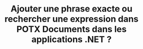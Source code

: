 ---
############################# Static ############################
layout: "auto-gen-gist"
draft: false
path: "fr/search/net/phrase /potx/"
otherformats: PDF DOC DOT DOCX DOCM DOTX DOTM TXT ODT OTT RTF XLS XLT XLSX XLSM XLSB XLTX XLTM XLA XLAM ODS OTS CSV TSV XML PPT PPS POT PPTX PPTM POTM PPSX PPSM ODP PST OST EML EMLX MSG ONE ZIP XHTML MHTML MD CHM EPUB  FB2 

############################# Head ############################
head_title: "Comment ajouter une recherche de phrases dans les documents POTX dans les applications .NET ?"
head_description: "L'API GroupDocs.Search .NET permet aux professionnels du logiciel d'ajouter la recherche de phrases et de trouver la phrase exacte ou la séquence de mots fournie dans les documents POTX via l'API .NET."

############################# Header ############################
title: "Ajouter une phrase exacte ou rechercher une expression dans POTX Documents dans les applications .NET ?"
description: "L'API GroupDocs.Search .NET permet aux programmeurs de trouver la séquence de mots fournie dans les documents POTX via une recherche de phrases ou une recherche de phrases exactes dans les applications .NET."

######################### Download Button #######################
button:
    enable: true

############################# About ############################
about:
    enable: true
    title: "Comment utiliser la recherche exacte de phrases ou de phrases dans les applications .NET ?"
    content: |
       La recherche de phrases ou de phrases exactes est un type de recherche qui permet aux utilisateurs de rechercher des documents, un site Web ou une base de données contenant une phrase ou une phrase exacte contenant un ordre spécifique et une combinaison de mots définis par les consommateurs. C'est un terme très courant dans la terminologie des moteurs de recherche et permet aux utilisateurs de rechercher des documents pour une séquence de mots spécifiée dans le texte des documents indexés. GroupDocs.Search for .NET est une API de recherche de documents et de texte hautes performances très utile qui fournit des fonctionnalités complètes pour développer des applications de recherche et d'indexation de texte prenant en charge certains des types de documents les plus courants tels que PDF, HTML, e-mail Outlook, Microsoft Office Word, Feuilles de calcul Excel, présentations PowerPoint, Outlook MSG, PST, etc. Il a inclus la prise en charge de plusieurs fonctionnalités liées à la recherche de phrases telles que la recherche de requêtes sous forme de texte et d'objet, l'utilisation de caractères génériques dans la recherche de phrases, etc.

############################# content ############################
steps:
    enable: true
    block:
    - title_left: "Comment effectuer une recherche de phrases dans les documents POTX via .NET"
      content_left: |
       L'API GroupDocs.Search .NET permet aux développeurs de logiciels d'ajouter des fonctionnalités de recherche de phrases dans leur propre application C# .NET. L'exemple de code .NET suivant montre comment effectuer une recherche d'expression dans le texte et l'objet avec seulement quelques lignes de code.

      title_right: "Recherche d'expressions exactes dans POTX Documents"
      content_right: |
         * Vous devez d'abord spécifier le chemin d'accès au dossier d'index et au dossier de documents.
         * Création d'un index dans le dossier spécifié en appelant l'instance de la classe [Index](https://apireference.groupdocs.com/search/net/groupdocs.search/index/constructors/2)
         * Indexation des documents du dossier spécifié en appelant la méthode [Search](https://apireference.groupdocs.com/search/net/groupdocs.search/index/methods/search)
         * Recherchez la requête de phrase 'phrase text' sous forme de texte
         * Recherchez l'expression 'phrase text' sous forme d'objet
         * Création de word1, word2 et création de la sous-requête 3 en appelant la méthode [CreateWordQuery](https://apireference.groupdocs.com/search/net/groupdocs.search/searchquery/methods/createwordquery)
         * Combinaison de sous-requêtes pour créer une nouvelle requête de recherche en appelant la méthode [CreatePhraseSearchQuery](https://apireference.groupdocs.com/search/net/groupdocs.search/searchquery/methods/createphrasesearchquery)
         * Lancer la recherche et afficher les résultats de la recherche
         
        
      gisthash: "a5696884acf504acc319ba97465248cd"
      gistfile: "phrase_search_in_text_queries_dotnet.cs"

    - title_left: "Recherche d'expressions génériques dans POTX Documents via .NET"
      content_left: |
        GroupDocs.Search pour .NET permet aux programmeurs de logiciels d'ajouter des fonctionnalités de recherche de phrases à l'aide de caractères génériques dans l'application C# .NET. Les exemples de code .NET suivants montrent comment appliquer la recherche d'expressions génériques dans POTX Documents dans les applications C#.

      title_right: "Appliquer la recherche de phrases génériques dans le fichier POTX"
      content_right: |
        * Vous devez d'abord spécifier le chemin d'accès au dossier d'index et au dossier de documents.
        * Création d'index dans le dossier spécifié en appelant l'instance de la classe [Index](https://apireference.groupdocs.com/search/net/groupdocs.search/index/constructors/2)
        * Indexation des documents du dossier spécifié en appelant la méthode [Search](https://apireference.groupdocs.com/search/net/groupdocs.search/index/methods/search)
        * Recherchez la requête de phrase 'phrase text' sous forme de texte
        * Recherchez l'expression 'phrase text' sous forme d'objet
        * Création de word1 et création de subquery 3 en appelant la méthode [CreateWordQuery](https://apireference.groupdocs.com/search/net/groupdocs.search/searchquery/methods/createwordquery)
        * Création de wildcard2 en appelant la méthode [CreateWildcardQuery](https://apireference.groupdocs.com/search/net/groupdocs.search.searchquery/createwildcardquery/methods/1)
        * Combinaison de sous-requêtes pour créer une nouvelle requête de recherche en appelant la méthode [CreatePhraseSearchQuery](https://apireference.groupdocs.com/search/net/groupdocs.search/searchquery/methods/createphrasesearchquery)
        * Lancer la recherche et afficher les résultats de la recherche
     
      gisthash: "3ff2bf9f8ba902d8d7ebead67a934654"
      gistfile: "use_wildcards_in_phrase_search_dotnet.cs"
      
    - title_left: "Combinez la recherche de phrases avec d'autres types de recherches via .NET"
      content_left: |
        GroupDocs.Search .NET donne aux programmeurs de logiciels le pouvoir de combiner la recherche de phrases avec d'autres types de recherches dans l'application .NET. Les exemples de code .NET suivants montrent comment appliquer des caractères génériques représentant des mots et des caractères dans des mots.

      title_right: "API .NET pour combiner la recherche de phrases avec d'autres recherches"
      content_right: |
        * Vous devez d'abord spécifier le chemin d'accès au dossier d'index et au dossier de documents.
        * Création d'index dans le dossier spécifié en appelant l'instance de la classe [Index](https://apireference.groupdocs.com/search/net/groupdocs.search/index/constructors/2)
        * Indexation des documents du dossier spécifié en appelant la méthode [Search](https://apireference.groupdocs.com/search/net/groupdocs.search/index/methods/search)
        * Rechercher la phrase sous forme de texte
        * Rechercher la phrase sous forme d'objet
        * Définir le modèle de mot et ajouter une chaîne.
        * Création de wordPattern1 et Création de word3 en appelant la méthode [CreateWordPatternQuery](https://apireference.groupdocs.com/search/net/groupdocs.search/searchquery/methods/createwordpatternquery)
        * Création de wildcard2 en appelant la méthode [CreateWildcardQuery](https://apireference.groupdocs.com/search/net/groupdocs.search.searchquery/createwildcardquery/methods/1)
        * Combinaison de sous-requêtes pour créer une nouvelle requête de recherche en appelant la méthode [CreatePhraseSearchQuery](https://apireference.groupdocs.com/search/net/groupdocs.search/searchquery/methods/createphrasesearchquery)
        * Lancer la recherche et afficher les résultats de la recherche
     
      gisthash: "db5c32ed21237f3e1cd7cdbde0778c29"
      gistfile: "combine_phrase_search_with_others_dotnet.cs"

    - title_left: "Configuration requise"
      content_left: |
       GroupDocs.Search pour .NET est pris en charge sur toutes les principales plates-formes et systèmes d'exploitation. Pour un guide complet de la configuration système requise, veuillez visiter [configuration système requise](https://docs.groupdocs.com/search/net/system-requirements/) avant d'exécuter le code ci-dessous, assurez-vous que les conditions préalables suivantes sont installées sur votre système:
         * Systèmes d'exploitation : Microsoft Windows, Linux, MacOS
         * Environnement de développement : Visual Studio, Xamarin, MonoDevelop etc.
         * Frameworks : .NET Framework, .NET Standard, .NET Core, Mono
         * Obtenez la dernière version de GroupDocs.Search pour les API .NET à partir de [NuGet](https://www.nuget.org/packages/GroupDocs.search/)
        
      title_right: "Pourquoi utiliser GroupDocs.Assembly"
      content_right: |
        * Création d'index de recherche en mémoire ainsi que sur disque.
        * Capacité d'indexation à partir d'un fichier, d'un flux ou d'une structure.
        * Prise en charge de l'indexation des documents protégés par mot de passe.
        * Prise en charge de la fusion de plusieurs index.
        * Filtrer le document lors de l'indexation de la recherche.
        * Prise en charge de la vérification orthographique lors de la recherche.
        * Les caractères mélangés sont entièrement pris en charge
        * Combinaison de différents types de recherche en une seule requête de recherche.
        * Prise en charge des recherches de mots simples et d'expressions régulières
        * Prise en charge complète du remplacement d'alias dans les requêtes de recherche.

demos:
    enable: true
        

more_formats:
    enable: true


back_to_top:
    enable: true
---